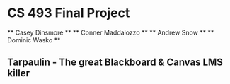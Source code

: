 # CS 493 Final Project
** Casey Dinsmore **
** Conner Maddalozzo **
** Andrew Snow **
** Dominic Wasko **

## Tarpaulin - The great Blackboard & Canvas LMS killer
